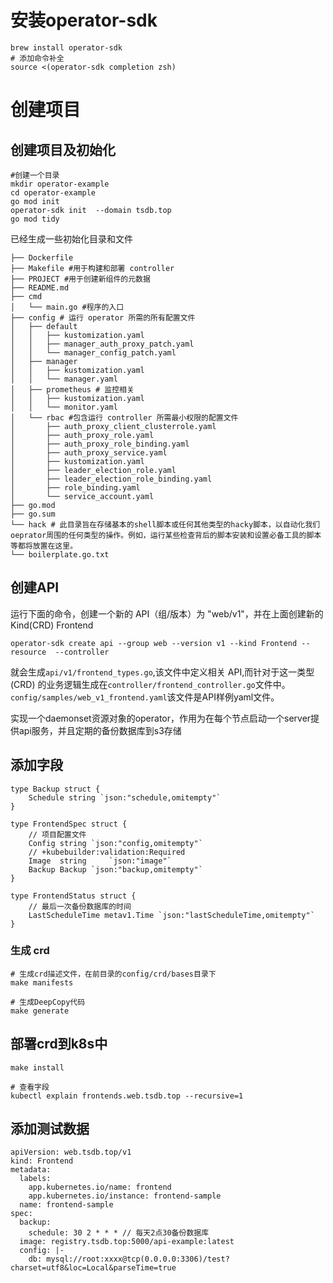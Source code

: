 # 安装operator-sdk

    brew install operator-sdk
    # 添加命令补全
    source <(operator-sdk completion zsh)

# 创建项目
## 创建项目及初始化

    #创建一个目录
    mkdir operator-example
    cd operator-example
    go mod init
    operator-sdk init  --domain tsdb.top
    go mod tidy

已经生成一些初始化目录和文件

    ├── Dockerfile
    ├── Makefile #用于构建和部署 controller
    ├── PROJECT #用于创建新组件的元数据
    ├── README.md
    ├── cmd
    │   └── main.go #程序的入口
    ├── config # 运行 operator 所需的所有配置文件
    │   ├── default
    │   │   ├── kustomization.yaml
    │   │   ├── manager_auth_proxy_patch.yaml
    │   │   └── manager_config_patch.yaml
    │   ├── manager
    │   │   ├── kustomization.yaml
    │   │   └── manager.yaml
    │   ├── prometheus # 监控相关
    │   │   ├── kustomization.yaml
    │   │   └── monitor.yaml
    │   └── rbac #包含运行 controller 所需最小权限的配置文件
    │       ├── auth_proxy_client_clusterrole.yaml
    │       ├── auth_proxy_role.yaml
    │       ├── auth_proxy_role_binding.yaml
    │       ├── auth_proxy_service.yaml
    │       ├── kustomization.yaml
    │       ├── leader_election_role.yaml
    │       ├── leader_election_role_binding.yaml
    │       ├── role_binding.yaml
    │       └── service_account.yaml
    ├── go.mod
    ├── go.sum
    └── hack # 此目录旨在存储基本的shell脚本或任何其他类型的hacky脚本，以自动化我们oeprator周围的任何类型的操作。例如，运行某些检查背后的脚本安装和设置必备工具的脚本等都将放置在这里。
    └── boilerplate.go.txt

## 创建API
运行下面的命令，创建一个新的 API（组/版本）为 "web/v1"，并在上面创建新的 Kind(CRD) Frontend

    operator-sdk create api --group web --version v1 --kind Frontend --resource  --controller 

就会生成`api/v1/frontend_types.go`,该文件中定义相关 API,而针对于这一类型 (CRD) 的业务逻辑生成在`controller/frontend_controller.go`文件中。`config/samples/web_v1_frontend.yaml`该文件是API样例yaml文件。


实现一个daemonset资源对象的operator，作用为在每个节点启动一个server提供api服务，并且定期的备份数据库到s3存储

## 添加字段
    type Backup struct {
        Schedule string `json:"schedule,omitempty"`
    }
    
    type FrontendSpec struct {
        // 项目配置文件
        Config string `json:"config,omitempty"`
        // +kubebuilder:validation:Required
        Image  string     `json:"image"`
        Backup Backup `json:"backup,omitempty"`
    }
    
    type FrontendStatus struct {
        // 最后一次备份数据库的时间
        LastScheduleTime metav1.Time `json:"lastScheduleTime,omitempty"`
    }

### 生成 crd
    # 生成crd描述文件，在前目录的config/crd/bases目录下
    make manifests
    
    # 生成DeepCopy代码
    make generate

## 部署crd到k8s中
    make install
    
    # 查看字段
    kubectl explain frontends.web.tsdb.top --recursive=1

## 添加测试数据
    apiVersion: web.tsdb.top/v1
    kind: Frontend
    metadata:
      labels:
        app.kubernetes.io/name: frontend
        app.kubernetes.io/instance: frontend-sample
      name: frontend-sample
    spec:
      backup:
        schedule: 30 2 * * * // 每天2点30备份数据库
      image: registry.tsdb.top:5000/api-example:latest
      config: |-
        db: mysql://root:xxxx@tcp(0.0.0.0:3306)/test?charset=utf8&loc=Local&parseTime=true

